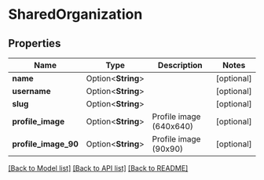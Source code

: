 # SharedOrganization

## Properties

Name | Type | Description | Notes
------------ | ------------- | ------------- | -------------
**name** | Option<**String**> |  | [optional]
**username** | Option<**String**> |  | [optional]
**slug** | Option<**String**> |  | [optional]
**profile_image** | Option<**String**> | Profile image (640x640) | [optional]
**profile_image_90** | Option<**String**> | Profile image (90x90) | [optional]

[[Back to Model list]](../README.md#documentation-for-models) [[Back to API list]](../README.md#documentation-for-api-endpoints) [[Back to README]](../README.md)


